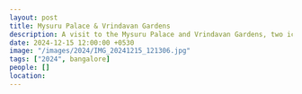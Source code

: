 ```yaml
---
layout: post
title: Mysuru Palace & Vrindavan Gardens
description: A visit to the Mysuru Palace and Vrindavan Gardens, two iconic landmarks in Mysuru, Karnataka.
date: 2024-12-15 12:00:00 +0530
image: "/images/2024/IMG_20241215_121306.jpg"
tags: ["2024", bangalore]
people: []
location: 
---
```

